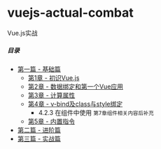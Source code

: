 # vuejs-actual-combat
Vue.js实战

##### 目录
* [第一篇 - 基础篇](chapter-baisc)
   * [第1章 - 初识Vue.js](chapter-baisc/chapter-1)
   * [第2章 - 数据绑定和第一个Vue应用](chapter-baisc/chapter-2)
   * [第3章 - 计算属性](chapter-baisc/chapter-3)
   * [第4章 - v-bind及class与style绑定](chapter-baisc/chapter-4)
      * 4.2.3 在组件中使用 `第7章组件相关内容后补充`
   * [第5章 - 内置指令](chapter-baisc/chapter-5)
* [第二篇 - 进阶篇](chapter-advance)
* [第三篇 - 实战篇](chapter-combat)